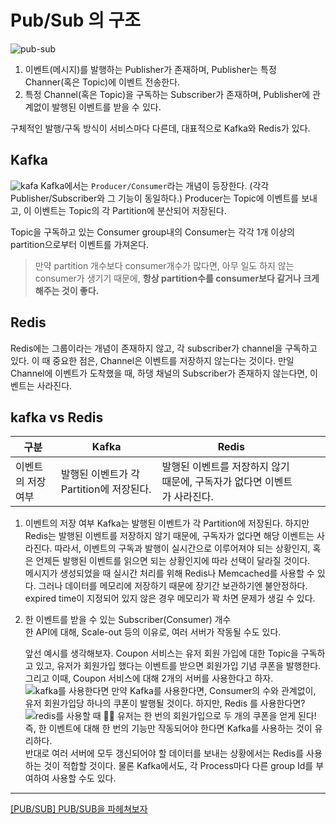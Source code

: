 # Pub/Sub 의 구조

![pub-sub](https://velog.velcdn.com/images/haron/post/d433b364-a946-434d-b94b-96e4afb6400d/image.png)
1. 이벤트(메시지)를 발행하는 Publisher가 존재하며, Publisher는 특정 Channer(혹은 Topic)에 이벤트 전송한다.
2. 특정 Channel(혹은 Topic)을 구독하는 Subscriber가 존재하며, Publisher에 관계없이 발행된 이벤트를 받을 수 있다.

구체적인 발행/구독 방식이 서비스마다 다른데, 대표적으로 Kafka와 Redis가 있다.

## Kafka

![kafa](https://velog.velcdn.com/images/haron/post/683f3641-3416-4fec-a0eb-8539d158cc4d/image.png)
Kafka에서는 `Producer/Consumer`라는 개념이 등장한다. 
(각각 Publisher/Subscriber와 그 기능이 동일하다.)
Producer는 Topic에 이벤트를 보내고, 이 이벤트는 Topic의 각 Partition에 분산되어 저장된다.

Topic을 구독하고 있는 Consumer group내의 Consumer는 각각 1개 이상의 partition으로부터 이벤트를 가져온다. 
> 만약 partition 개수보다 consumer개수가 많다면, 아무 일도 하지 않는 consumer가 생기기 때문에, **항상 partition수를 consumer보다 같거나 크게 해주는 것이 좋다.**


## Redis

Redis에는 그룹이라는 개념이 존재하지 않고, 각 subscriber가 channel을 구독하고 있다.
이 때 중요한 점은, Channel은 이벤트를 저장하지 않는다는 것이다.
만일 Channel에 이벤트가 도착했을 때, 하댕 채널의 Subscriber가 존재하지 않는다면, 이벤트는 사라진다.


## kafka vs Redis

| 구분              | Kafka                                    | Redis                                                                    |     |     |
| ----------------- | ---------------------------------------- | ------------------------------------------------------------------------ | --- | --- |
| 이벤트의 저장여부 | 발행된 이벤트가 각 Partition에 저장된다. | 발행된 이벤트를 저장하지 않기 때문에, 구독자가 없다면 이벤트가 사라진다. |     |     |


1. 이벤트의 저장 여부
 Kafka는 발행된 이벤트가 각 Partition에 저장된다. 하지만 Redis는 발행된 이벤트를 저장하지 않기 때문에, 구독자가 없다면 해당 이벤트는 사라진다.
 따라서, 이벤트의 구독과 발행이 실시간으로 이루어져야 되는 상황인지, 혹은 언제든 발행된 이벤트를 읽으면 되는 상황인지에 따라 선택이 달라질 것이다.  
 메시지가 생성되었을 때 실시간 처리를 위해 Redis나 Memcached를 사용할 수 있다. 그러나 데이터를 메모리에 저장하기 때문에 장기간 보관하기엔 불안정하다. expired time이 지정되어 있지 않은 경우 메모리가 꽉 차면 문제가 생길 수 있다.

2. 한 이벤트를 받을 수 있는 Subscriber(Consumer) 개수  
	한 API에 대해, Scale-out 등의 이유로, 여러 서버가 작동될 수도 있다.
	
	앞선 예시를 생각해보자. Coupon 서비스는 유저 회원 가입에 대한 Topic을 구독하고 있고, 유저가 회원가입 했다는 이벤트를 받으면 회원가입 기념 쿠폰을 발행한다. 그리고 이때, Coupon 서비스에 대해 2개의 서버를 사용한다고 하자.
	![kafka를 사용한다면](https://velog.velcdn.com/images/haron/post/17d4d4a7-6bb3-4bb2-aaa9-2020333a4a43/image.png)
	만약 Kafka를 사용한다면, Consumer의 수와 관계없이, 유저 회원가입당 하나의 쿠폰이 발행될 것이다.  하지만, Redis 를 사용한다면?
	![redis를 사용할 때](https://velog.velcdn.com/images/haron/post/6dadeb3b-74f9-4e1a-b264-a5aa5a152462/image.png)
	 🤦‍♀️ 유저는 한 번의 회원가입으로 두 개의 쿠폰을 얻게 된다!  
	즉, 한 이벤트에 대해 한 번의 기능만 작동되어야 한다면 Kafka를 사용하는 것이 유리하다.  
	반대로 여러 서버에 모두 갱신되어야 할 데이터를 보내는 상황에서는 Redis를 사용하는 것이 적합할 것이다.  물론 Kafka에서도, 각 Process마다 다른 group Id를 부여하여 사용할 수도 있다.


---
[\[PUB\/SUB\] PUB/SUB을 파헤쳐보자](https://velog.io/@haron/PUBSUB-PUBSUB%EC%9D%84-%ED%8C%8C%ED%97%A4%EC%B3%90%EB%B3%B4%EC%9E%90)

